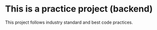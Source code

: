 # This is a practice project (backend)

This project follows industry standard and best code practices.